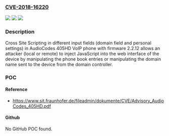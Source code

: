 ### [CVE-2018-16220](https://cve.mitre.org/cgi-bin/cvename.cgi?name=CVE-2018-16220)
![](https://img.shields.io/static/v1?label=Product&message=n%2Fa&color=blue)
![](https://img.shields.io/static/v1?label=Version&message=n%2Fa&color=blue)
![](https://img.shields.io/static/v1?label=Vulnerability&message=n%2Fa&color=brighgreen)

### Description

Cross Site Scripting in different input fields (domain field and personal settings) in AudioCodes 405HD VoIP phone with firmware 2.2.12 allows an attacker (local or remote) to inject JavaScript into the web interface of the device by manipulating the phone book entries or manipulating the domain name sent to the device from the domain controller.

### POC

#### Reference
- https://www.sit.fraunhofer.de/fileadmin/dokumente/CVE/Advisory_AudioCodes_405HD.pdf

#### Github
No GitHub POC found.

